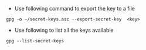 - Use following command to export the key to a file

```shell
gpg -o ~/secret-keys.asc --export-secret-key  <key>
```

- Use following to list all the keys available

```shell
gpg --list-secret-keys
```